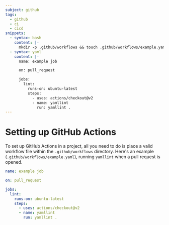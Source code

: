 ```yaml
---
subject: github
tags:
  - github
  - ci
  - cicd
snippets:
  - syntax: bash
    content: |-
      mkdir -p .github/workflows && touch .github/workflows/example.yaml
  - syntax: yaml
    content: |-
      name: example job

      on: pull_request

      jobs:
        lint:
          runs-on: ubuntu-latest
          steps:
            - uses: actions/checkout@v2
            - name: yamllint
              run: yamllint .
---
```


# Setting up GitHub Actions

To set up GitHub Actions in a project, all you need to do is place a valid
workflow file within the `.github/workflows` directory. Here's an example
(`.github/workflows/example.yaml`), running `yamllint` when a pull request is
opened.

```yaml
name: example job

on: pull_request

jobs:
  lint:
    runs-on: ubuntu-latest
    steps:
      - uses: actions/checkout@v2
      - name: yamllint
        run: yamllint .
```
